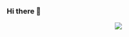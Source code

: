 ### Hi there 👋
<div align="center">
  <img  src="https://github-readme-streak-stats.herokuapp.com?user=dongyuanwai&theme=onedark&date_format=M%20j%5B%2C%20Y%5D" />
</div>
<!--
**xiaolegege/xiaolegege** is a ✨ _special_ ✨ repository because its `README.md` (this file) appears on your GitHub profile.

Here are some ideas to get you started:

- 🔭 I’m currently working on ...
- 🌱 I’m currently learning ...
- 👯 I’m looking to collaborate on ...
- 🤔 I’m looking for help with ...
- 💬 Ask me about ...
- 📫 How to reach me: ...
- 😄 Pronouns: ...
- ⚡ Fun fact: ...
-->
